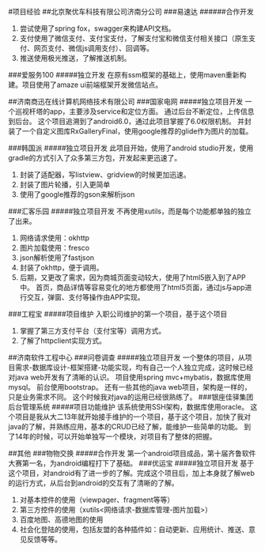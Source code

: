 #项目经验
##北京聚优车科技有限公司济南分公司
###易速达
######合作开发
1. 尝试使用了spring fox，swagger来构建API文档。
2. 支付使用了微信支付、支付宝支付，了解支付宝和微信支付相关接口（原生支付、网页支付、微信js调用支付）、回调等。
3. 推送使用极光推送，了解推送机制。

###爱服务100
#####独立开发
在原有ssm框架的基础上，使用maven重新构建。项目使用了amaze ui前端框架开发微信站点。

##济南商迅在线计算机网络技术有限公司
###国家电网
#####独立项目开发
一个巡视杆塔的app，主要涉及service和定位方面。 通过后台不断定位，上传信息到后台。 这个项目追溯到了android6.0，通过此项目掌握了6.0权限机制。 并封装了一个自定义图库RxGalleryFinal，使用google推荐的glide作为图片的加载。

###韩国派
#####独立项目开发
此项目开始，使用了android studio开发，使用gradle的方式引入了众多第三方包，开发起来更迅速了。
1. 封装了适配器，写listview、gridview的时候更加迅速。
2. 封装了图片轮播，引入更简单
3. 使用了google推荐的gson来解析json

###汇客乐园
#####独立项目开发
不再使用xutils，而是每个功能都单独的独立了出来。
1. 网络请求使用：okhttp
2. 图片加载使用：fresco
3. json解析使用了fastjson
4. 封装了okhttp，便于调用。
5. 后期，又更改了需求，因为商城页面变动较大，使用了html5嵌入到了APP中。 首页，商品详情等容易变化的地方都使用了html5页面，通过js与app进行交互，弹窗、支付等操作由APP实现。

###工程宝
#####项目维护
入职公司维护的第一个项目，基于这个项目
1. 掌握了第三方支付平台（支付宝等）调用方式。
2. 了解了httpclient实现方式。

##济南软件工程中心
###问卷调查
#####独立项目开发
一个整体的项目，从项目需求-数据库设计-框架搭建-功能实现，均有自己一个人独立完成，这时候已经对java web开发有了清晰的认识。 项目使用spring mvc+mybatis，数据库使用mysql。 前台使用bootstrap。 还有一些其他的java web项目，架构是一样的，只是业务需求不同。 这个时候我对java的运用已经很熟练了。
###银座佳驿集团后台管理系统
#####项目功能维护
该系统使用SSH架构，数据库使用oracle。 这个项目是我从大二13年就开始接手维护的一个项目，基于这个项目，加快了我对java的了解，并熟练应用，基本的CRUD已经了解，能维护一些简单的功能。 到了14年的时候，可以开始单独写一个模块，对项目有了整体的把握。

##其他
###物物交换
#####合作开发
第一个android项目成品，第十届齐鲁软件大赛第一名，为android编程打下了基础。
###优运宝
#####独立项目开发
基于这个项目，对android有了进一步的了解。完成这个项目后，加上本身就了解web的运行方式，从后台到android的交互有了清晰的了解。
1. 对基本控件的使用（viewpager、fragment等等）
2. 第三方控件的使用（xutils<网络请求-数据库管理-图片加载>）
3. 百度地图、高德地图的使用
4. 社会化登陆的使用，包括友盟的各种插件如：自动更新、应用统计、推送、意见反馈等等。


